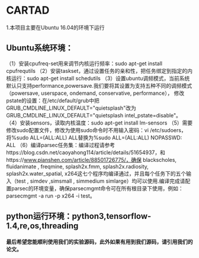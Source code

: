 # CARTAD
1.本项目主要在Ubuntu 16.04的环境下运行
## Ubuntu系统环境：
（1）安装cpufreq-set用来调节内核运行频率：sudo apt-get install cpufrequtils
（2）安装taskset，通过设置任务的亲和性，把任务绑定到指定的内核运行：sudo apt-get install schedutils
（3）设置ubuntu调频模式，当前系统默认只支持performance,powersave.我们要将其设置为支持五种不同的调频模式（powersave, userspace, ondemand, conservative, performance），
修改pstate的设置：在/etc/default/grub中把GRUB_CMDLINE_LINUX_DEFAULT="quietsplash"改为GRUB_CMDLINE_LINUX_DEFAULT="quietsplash intel_pstate=disable"。
（4）安装sensors，读取内核温度：sudo apt-get install lm-sensors
（5）需要修改sudo配置文件，修改为使用sudo命令时不用输入密码：vi /etc/sudoers，将%sudo  ALL=(ALL:ALL)  ALL替换为%sudo   ALL=(ALL:ALL) NOPASSWD: ALL
（6）编译parsec任务集：编译过程请参考https://blog.csdn.net/caoyahong114/article/details/51654937，和https://www.pianshen.com/article/88501726775/，确保 blackscholes,  fluidanimate , freqmine,  splash2x.fmm,  splash2x.radiosity,  splash2x.water_spatial, x264这七个程序均编译通过，并且每个任务下的五个输入（test , simdev ,simsmall , simmedium  simlarge）均可以使用.编译完成请配置parsec的环境变量，确保parsecmgmt命令可在所有根目录下使用，例如：parsecmgmt -a run -p x264 -i test。
## python运行环境：python3,tensorflow-1.4,re,os,threading
#### 最后希望您能顺利使用我们的实验源码，此外如果有用到我们源码，请引用我们的论文。

